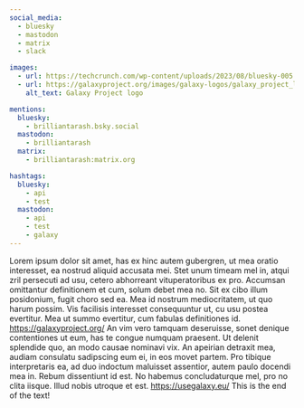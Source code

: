 ```yaml
---
social_media:
  - bluesky
  - mastodon
  - matrix
  - slack

images:
  - url: https://techcrunch.com/wp-content/uploads/2023/08/bluesky-005.jpg
  - url: https://galaxyproject.org/images/galaxy-logos/galaxy_project_logo.png
    alt_text: Galaxy Project logo

mentions:
  bluesky:
    - brilliantarash.bsky.social
  mastodon:
    - brilliantarash
  matrix:
    - brilliantarash:matrix.org

hashtags:
  bluesky:
    - api
    - test
  mastodon:
    - api
    - test
    - galaxy
---
```

Lorem ipsum dolor sit amet, has ex hinc autem gubergren, ut mea oratio interesset, ea nostrud aliquid accusata mei. Stet unum timeam mel in, atqui zril persecuti ad usu, cetero abhorreant vituperatoribus ex pro. Accumsan omittantur definitionem et cum, solum debet mea no. Sit ex cibo illum posidonium, fugit choro sed ea. Mea id nostrum mediocritatem, ut quo harum possim. Vis facilisis interesset consequuntur ut, cu usu postea evertitur. Mea ut summo evertitur, cum fabulas definitiones id.
https://galaxyproject.org/
An vim vero tamquam deseruisse, sonet denique contentiones ut eum, has te congue numquam praesent. Ut delenit splendide quo, an modo causae nominavi vix. An apeirian detraxit mea, audiam consulatu sadipscing eum ei, in eos movet partem. Pro tibique interpretaris ea, ad duo indoctum maluisset assentior, autem paulo docendi mea in. Rebum dissentiunt id est. No habemus concludaturque mel, pro no clita iisque. Illud nobis utroque et est.
https://usegalaxy.eu/
This is the end of the text!
